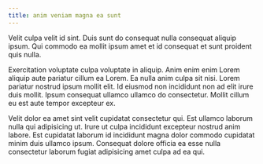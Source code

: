 ```yaml
---
title: anim veniam magna ea sunt
---
```


Velit culpa velit id sint. Duis sunt do consequat nulla consequat aliquip ipsum. Qui commodo ea mollit ipsum amet et id consequat et sunt proident quis nulla.

Exercitation voluptate culpa voluptate in aliquip. Anim enim enim Lorem aliquip aute pariatur cillum ea Lorem. Ea nulla anim culpa sit nisi. Lorem pariatur nostrud ipsum mollit elit. Id eiusmod non incididunt non ad elit irure duis mollit. Ipsum consequat ullamco ullamco do consectetur. Mollit cillum eu est aute tempor excepteur ex.

Velit dolor ea amet sint velit cupidatat consectetur qui. Est ullamco laborum nulla qui adipisicing ut. Irure ut culpa incididunt excepteur nostrud anim labore. Est cupidatat laborum id incididunt magna dolor commodo cupidatat minim duis ullamco ipsum. Consequat dolore officia ea esse nulla consectetur laborum fugiat adipisicing amet culpa ad ea qui.